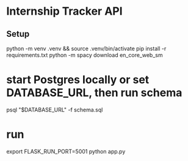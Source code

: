 # Internship Tracker API

## Setup

python -m venv .venv && source .venv/bin/activate
pip install -r requirements.txt
python -m spacy download en_core_web_sm

# start Postgres locally or set DATABASE_URL, then run schema

psql "$DATABASE_URL" -f schema.sql

# run

export FLASK_RUN_PORT=5001
python app.py
